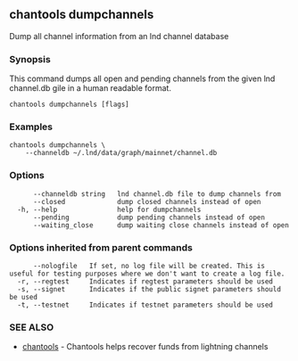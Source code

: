 ## chantools dumpchannels

Dump all channel information from an lnd channel database

### Synopsis

This command dumps all open and pending channels from the
given lnd channel.db gile in a human readable format.

```
chantools dumpchannels [flags]
```

### Examples

```
chantools dumpchannels \
	--channeldb ~/.lnd/data/graph/mainnet/channel.db
```

### Options

```
      --channeldb string   lnd channel.db file to dump channels from
      --closed             dump closed channels instead of open
  -h, --help               help for dumpchannels
      --pending            dump pending channels instead of open
      --waiting_close      dump waiting close channels instead of open
```

### Options inherited from parent commands

```
      --nologfile   If set, no log file will be created. This is useful for testing purposes where we don't want to create a log file.
  -r, --regtest     Indicates if regtest parameters should be used
  -s, --signet      Indicates if the public signet parameters should be used
  -t, --testnet     Indicates if testnet parameters should be used
```

### SEE ALSO

* [chantools](chantools.md)	 - Chantools helps recover funds from lightning channels

